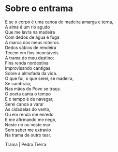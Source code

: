 # Sobre o entrama
E se o corpo é uma canoa de madeira amarga e terna,  
A alma é um rio agudo  
Que me lavra na madeira  
Com dedos de água e fuga  
A marca dos meus roteiros.  
Dedos sábios de rendeira   
Tecem em fios incontáveis  
A trama do meu destino:  
Fina renda nordestina  
Improvisando cantigas    
Sobre a almofada da vida.    
O que fui, o que serei, se madeira,     
Se cambraia,     
Nas mãos do Povo se traça.    
O poeta canta o tempo    
E o tempo é de navegar,  
Serei canoa a varar  
As cidadelas do vento,  
Ou em renda me enredo  
E me afirmando me nego,  
Neste rio ou neste mar   
Sem saber me extravio  
Na trama de outro tear.  

Trama | Pedro Tierra
